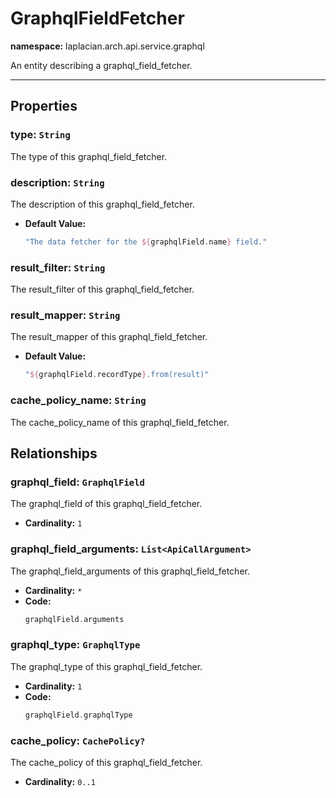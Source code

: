 # **GraphqlFieldFetcher**
**namespace:** laplacian.arch.api.service.graphql

An entity describing a graphql_field_fetcher.



---

## Properties

### type: `String`
The type of this graphql_field_fetcher.

### description: `String`
The description of this graphql_field_fetcher.
- **Default Value:**
  ```kotlin
  "The data fetcher for the ${graphqlField.name} field."
  ```

### result_filter: `String`
The result_filter of this graphql_field_fetcher.

### result_mapper: `String`
The result_mapper of this graphql_field_fetcher.
- **Default Value:**
  ```kotlin
  "${graphqlField.recordType}.from(result)"
  ```

### cache_policy_name: `String`
The cache_policy_name of this graphql_field_fetcher.

## Relationships

### graphql_field: `GraphqlField`
The graphql_field of this graphql_field_fetcher.
- **Cardinality:** `1`

### graphql_field_arguments: `List<ApiCallArgument>`
The graphql_field_arguments of this graphql_field_fetcher.
- **Cardinality:** `*`
- **Code:**
  ```kotlin
  graphqlField.arguments
  ```

### graphql_type: `GraphqlType`
The graphql_type of this graphql_field_fetcher.
- **Cardinality:** `1`
- **Code:**
  ```kotlin
  graphqlField.graphqlType
  ```

### cache_policy: `CachePolicy?`
The cache_policy of this graphql_field_fetcher.
- **Cardinality:** `0..1`